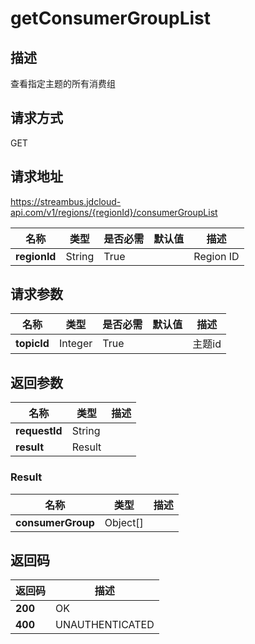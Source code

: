 # getConsumerGroupList


## 描述
查看指定主题的所有消费组

## 请求方式
GET

## 请求地址
https://streambus.jdcloud-api.com/v1/regions/{regionId}/consumerGroupList

|名称|类型|是否必需|默认值|描述|
|---|---|---|---|---|
|**regionId**|String|True| |Region ID|

## 请求参数
|名称|类型|是否必需|默认值|描述|
|---|---|---|---|---|
|**topicId**|Integer|True| |主题id|


## 返回参数
|名称|类型|描述|
|---|---|---|
|**requestId**|String| |
|**result**|Result| |

### Result
|名称|类型|描述|
|---|---|---|
|**consumerGroup**|Object[]| |

## 返回码
|返回码|描述|
|---|---|
|**200**|OK|
|**400**|UNAUTHENTICATED|
